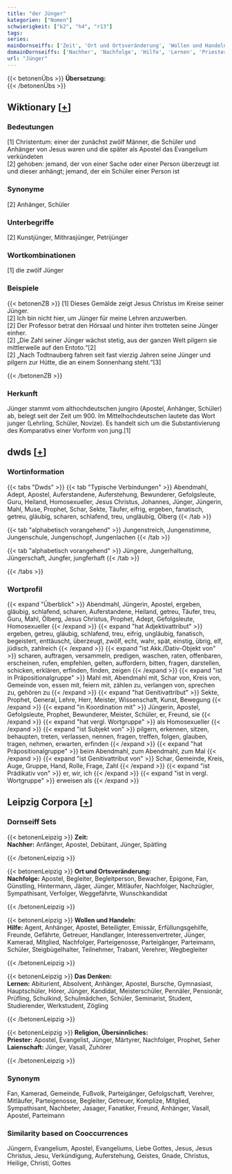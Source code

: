 ```yaml
---
title: "der Jünger"
kategorien: ["Nomen"]
schwierigkeit: ["k2", "h4", "r13"]
tags:
series:
mainDornseiffs: ['Zeit', 'Ort und Ortsveränderung', 'Wollen und Handeln', 'Das Denken', 'Religion, Übersinnliches']
domainDornseiffs: ['Nachher', 'Nachfolge', 'Hilfe', 'Lernen', 'Priester', 'Laienschaft']
url: "Jünger"
---
```


{{< betonenÜbs >}}
**Übersetzung:**  
{{< /betonenÜbs >}}

## Wiktionary [[+](https://de.wiktionary.org/wiki/Jünger)]

### Bedeutungen
[1] Christentum: einer der zunächst zwölf Männer, die Schüler und Anhänger von Jesus waren und die später als Apostel das Evangelium verkündeten  
[2] gehoben: jemand, der von einer Sache oder einer Person überzeugt ist und dieser anhängt; jemand, der ein Schüler einer Person ist  

### Synonyme
[2] Anhänger, Schüler  

### Unterbegriffe
[2] Kunstjünger, Mithrasjünger, Petrijünger  

### Wortkombinationen
[1] die zwölf Jünger  

### Beispiele
{{< betonenZB >}}
[1] Dieses Gemälde zeigt Jesus Christus im Kreise seiner Jünger.  
[2] Ich bin nicht hier, um Jünger für meine Lehren anzuwerben.  
[2] Der Professor betrat den Hörsaal und hinter ihm trotteten seine Jünger einher.  
[2] „Die Zahl seiner Jünger wächst stetig, aus der ganzen Welt pilgern sie mittlerweile auf den Entoto.“[2]  
[2] „Nach Todtnauberg fahren seit fast vierzig Jahren seine Jünger und pilgern zur Hütte, die an einem Sonnenhang steht.“[3]  

{{< /betonenZB >}}
### Herkunft
Jünger stammt vom althochdeutschen jungiro (Apostel, Anhänger, Schüler) ab, belegt seit der Zeit um 900. Im Mittelhochdeutschen lautete das Wort junger (Lehrling, Schüler, Novize). Es handelt sich um die Substantivierung des Komparativs einer Vorform von jung.[1]  



## dwds [[+](https://www.dwds.de/wb/Jünger)]

### Wortinformation
{{< tabs "Dwds" >}}
{{< tab "Typische Verbindungen" >}}
Abendmahl, Adept, Apostel, Auferstandene, Auferstehung, Bewunderer, Gefolgsleute, Guru, Heiland, Homosexueller, Jesus Christus, Johannes, Jünger, Jüngerin, Mahl, Muse, Prophet, Schar, Sekte, Täufer, eifrig, ergeben, fanatisch, getreu, gläubig, scharen, schlafend, treu, ungläubig, Ölberg
{{< /tab >}}

{{< tab "alphabetisch vorangehend" >}}
Jungenstreich, Jungenstimme, Jungenschule, Jungenschopf, Jungenlachen
{{< /tab >}}

{{< tab "alphabetisch vorangehend" >}}
Jüngere, Jungerhaltung, Jüngerschaft, Jungfer, jungferhaft
{{< /tab >}}

{{< /tabs >}}

### Wortprofil
{{< expand "Überblick" >}} Abendmahl, Jüngerin, Apostel, ergeben, gläubig, schlafend, scharen, Auferstandene, Heiland, getreu, Täufer, treu, Guru, Mahl, Ölberg, Jesus Christus, Prophet, Adept, Gefolgsleute, Homosexueller {{< /expand >}}
{{< expand "hat Adjektivattribut" >}} ergeben, getreu, gläubig, schlafend, treu, eifrig, ungläubig, fanatisch, begeistert, enttäuscht, überzeugt, zwölf, echt, wahr, spät, einstig, übrig, elf, jüdisch, zahlreich {{< /expand >}}
{{< expand "ist Akk./Dativ-Objekt von" >}} scharen, auftragen, versammeln, predigen, waschen, raten, offenbaren, erscheinen, rufen, empfehlen, gelten, auffordern, bitten, fragen, darstellen, schicken, erklären, erfinden, finden, zeigen {{< /expand >}}
{{< expand "ist in Präpositionalgruppe" >}} Mahl mit, Abendmahl mit, Schar von, Kreis von, Gemeinde von, essen mit, feiern mit, zählen zu, verlangen von, sprechen zu, gehören zu {{< /expand >}}
{{< expand "hat Genitivattribut" >}} Sekte, Prophet, General, Lehre, Herr, Meister, Wissenschaft, Kunst, Bewegung {{< /expand >}}
{{< expand "in Koordination mit" >}} Jüngerin, Apostel, Gefolgsleute, Prophet, Bewunderer, Meister, Schüler, er, Freund, sie {{< /expand >}}
{{< expand "hat vergl. Wortgruppe" >}} als Homosexueller {{< /expand >}}
{{< expand "ist Subjekt von" >}} pilgern, erkennen, sitzen, behaupten, treten, verlassen, nennen, fragen, treffen, folgen, glauben, tragen, nehmen, erwarten, erfinden {{< /expand >}}
{{< expand "hat Präpositionalgruppe" >}} beim Abendmahl, zum Abendmahl, zum Mal {{< /expand >}}
{{< expand "ist Genitivattribut von" >}} Schar, Gemeinde, Kreis, Auge, Gruppe, Hand, Rolle, Frage, Zahl {{< /expand >}}
{{< expand "ist Prädikativ von" >}} er, wir, ich {{< /expand >}}
{{< expand "ist in vergl. Wortgruppe" >}} erweisen als {{< /expand >}}

## Leipzig Corpora [[+](https://corpora.uni-leipzig.de/en/res?word=Jünger&corpusId=deu_newscrawl-public_2018)]

### Dornseiff Sets
{{< betonenLeipzig >}}
**Zeit:**  
**Nachher:** Anfänger, Apostel, Debütant, Jünger, Spätling  

{{< /betonenLeipzig >}}


{{< betonenLeipzig >}}
**Ort und Ortsveränderung:**  
**Nachfolge:** Apostel, Begleiter, Begleitperson, Bewacher, Epigone, Fan, Günstling, Hintermann, Jäger, Jünger, Mitläufer, Nachfolger, Nachzügler, Sympathisant, Verfolger, Weggefährte, Wunschkandidat  

{{< /betonenLeipzig >}}


{{< betonenLeipzig >}}
**Wollen und Handeln:**  
**Hilfe:** Agent, Anhänger, Apostel, Beteiligter, Emissär, Erfüllungsgehilfe, Freunde, Gefährte, Getreuer, Handlanger, Interessenvertreter, Jünger, Kamerad, Mitglied, Nachfolger, Parteigenosse, Parteigänger, Parteimann, Schüler, Steigbügelhalter, Teilnehmer, Trabant, Verehrer, Wegbegleiter  

{{< /betonenLeipzig >}}


{{< betonenLeipzig >}}
**Das Denken:**  
**Lernen:** Abiturient, Absolvent, Anhänger, Apostel, Bursche, Gymnasiast, Hauptschüler, Hörer, Jünger, Kandidat, Meisterschüler, Pennäler, Pensionär, Prüfling, Schulkind, Schulmädchen, Schüler, Seminarist, Student, Studierender, Werkstudent, Zögling  

{{< /betonenLeipzig >}}


{{< betonenLeipzig >}}
**Religion, Übersinnliches:**  
**Priester:** Apostel, Evangelist, Jünger, Märtyrer, Nachfolger, Prophet, Seher  
**Laienschaft:** Jünger, Vasall, Zuhörer  

{{< /betonenLeipzig >}}

### Synonym
Fan, Kamerad, Gemeinde, Fußvolk, Parteigänger, Gefolgschaft, Verehrer, Mitläufer, Parteigenosse, Begleiter, Getreuer, Komplize, Mitglied, Sympathisant, Nachbeter, Jasager, Fanatiker, Freund, Anhänger, Vasall, Apostel, Parteimann


### Similarity based on Cooccurrences
Jüngern, Evangelium, Apostel, Evangeliums, Liebe Gottes, Jesus, Jesus Christus, Jesu, Verkündigung, Auferstehung, Geistes, Gnade, Christus, Heilige, Christi, Gottes

